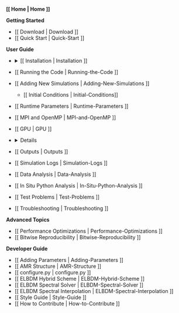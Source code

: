 **[[ Home | Home ]]**

**Getting Started**
* [[ Download | Download ]]
* [[ Quick Start | Quick-Start ]]

**User Guide**
* <details>
  <summary>[[ Installation | Installation ]]</summary>

  * [[ Machine Configuration File | Installation:-Machine-Configuration-File ]]
  * [[ External Libraries | Installation:-External-Libraries ]]
  * [[ Option List | Installation:-Option-List ]]
  </details>
* [[ Running the Code | Running-the-Code ]]
* [[ Adding New Simulations | Adding-New-Simulations ]]
   * [[ Initial Conditions | Initial-Conditions]]
* [[ Runtime Parameters | Runtime-Parameters ]]
* [[ MPI and OpenMP | MPI-and-OpenMP ]]
* [[ GPU | GPU ]]
* <details>
  <summray>[[ Physics Modules | Physics-Modules ]]</summary>

  * [[ Chemistry and Radiation | Chemistry-and-Radiation ]]
  * [[ Equation of State | Equation-of-State ]]
  * [[ Feedback | Feedback ]]
  * [[ Gravity | Gravity ]]
  * [[ Hydro | Hydro ]]
  * [[ Particles | Particles ]]
  * [[ Star Formation | Star-Formation ]]
  </details>
* [[ Outputs | Outputs ]]
* [[ Simulation Logs | Simulation-Logs ]]
* [[ Data Analysis | Data-Analysis ]]
* [[ In Situ Python Analysis | In-Situ-Python-Analysis ]]
* [[ Test Problems | Test-Problems ]]
* [[ Troubleshooting | Troubleshooting ]]

**Advanced Topics**
* [[ Performance Optimizations | Performance-Optimizations ]]
* [[ Bitwise Reproducibility | Bitwise-Reproducibility ]]

**Developer Guide**
* [[ Adding Parameters | Adding-Parameters ]]
* [[ AMR Structure | AMR-Structure ]]
* [[ configure.py | configure.py ]]
* [[ ELBDM Hybrid Scheme | ELBDM-Hybrid-Scheme ]]
* [[ ELBDM Spectral Solver | ELBDM-Spectral-Solver ]]
* [[ ELBDM Spectral Interpolation | ELBDM-Spectral-Interpolation ]]
* [[ Style Guide | Style-Guide ]]
* [[ How to Contribute | How-to-Contribute ]]
